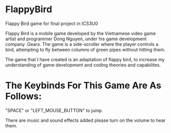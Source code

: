 # FlappyBird
Flappy Bird game for final project in ICS3U0

Flappy Bird is a mobile game developed by the Vietnamese video game artist and programmer Dong Nguyen, under his game development company .Gears. The game is a side-scroller where the player controls a bird, attempting to fly between columns of green pipes without hitting them. 

The game that I have created is an adaptation of flappy bird, to increase my understanding of game development and coding theories and capabilites.

# The Keybinds For This Game Are As Follows:

"SPACE" or "LEFT_MOUSE_BUTTON" to jump.

There are music and sound effects added please turn on  the volume to hear them.
